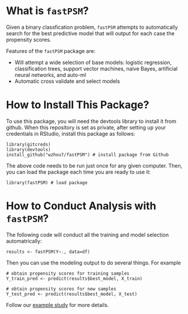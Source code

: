 # What is `fastPSM`?

Given a binary classfication problem, `fastPSM` attempts to automatically search for the best predictive model that will output for each case the propensity scores. 

Features of the `fastPSM` package are:
* Will attempt a wide selection of base models: logistic regression, classification trees, support vector machines, naive Bayes, artificial neural networks, and auto-ml
* Automatic cross validate and select models

# How to Install This Package?

To use this package, you will need the devtools library to install it from github. 
When this repository is set as private, after setting up your credentials in RStudio, install this package as follows:

```
library(gitcreds)
library(devtools)
install_github("wzhou7/fastPSM") # install package from Github
```

The above code needs to be run just once for any given computer. Then, you can load the package each time you are ready to use it:

```
library(fastPSM) # load package
```

# How to Conduct Analysis with `fastPSM`?

The following code will conduct all the training and model selection automatrically:

```
results <- fastPSM(Y~., data=df)
```

Then you can use the modeling output to do several things. For example

```
# obtain propensity scores for training samples
Y_train_pred <- predict(results$best_model, X_train) 

# obtain propensity scores for new samples
Y_test_pred <- predict(results$best_model, X_test) 
```

Follow our [example study](docs/example.md) for more details. 

